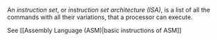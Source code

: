 An *instruction set*, or *instruction set architecture (ISA)*,  is a list of all the commands with all their variations, that a processor can execute.

See [[Assembly Language (ASM)|basic instructions of ASM]]
